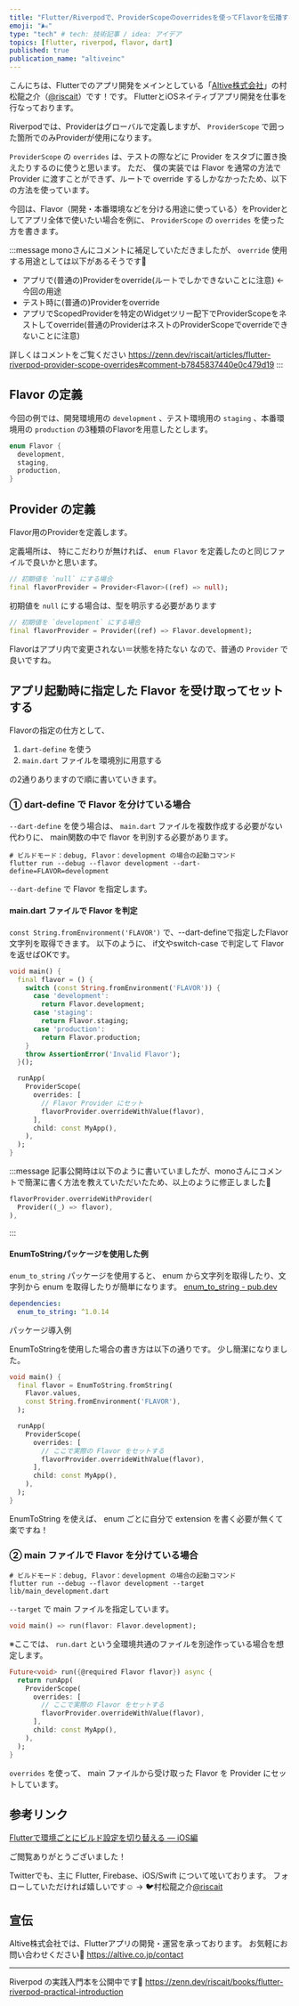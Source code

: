 ```yaml
---
title: "Flutter/Riverpodで、ProviderScopeのoverridesを使ってFlavorを伝播する"
emoji: "🌬"
type: "tech" # tech: 技術記事 / idea: アイデア
topics: [flutter, riverpod, flavor, dart]
published: true
publication_name: "altiveinc"
---
```

こんにちは、Flutterでのアプリ開発をメインとしている「[Altive株式会社](https://altive.co.jp)」の村松龍之介（[@riscait](https://x.com/riscait)）です！です。
FlutterとiOSネイティブアプリ開発を仕事を行なっております。

Riverpodでは、Providerはグローバルで定義しますが、 `ProviderScope` で囲った箇所でのみProviderが使用になります。

`ProviderScope` の `overrides` は、テストの際などに Provider をスタブに置き換えたりするのに使うと思います。
ただ、 僕の実装では Flavor を通常の方法で Provider に渡すことができず、ルートで override するしかなかったため、以下の方法を使っています。

今回は、Flavor（開発・本番環境などを分ける用途に使っている）をProviderとしてアプリ全体で使いたい場合を例に、
`ProviderScope` の `overrides` を使った方を書きます。

:::message
monoさんにコメントに補足していただきましたが、 `override` 使用する用途としては以下があるそうです🙏
- アプリで(普通の)Providerをoverride(ルートでしかできないことに注意) <-今回の用途
- テスト時に(普通の)Providerをoverride
- アプリでScopedProviderを特定のWidgetツリー配下でProviderScopeをネストしてoverride(普通のProviderはネストのProviderScopeでoverrideできないことに注意)

詳しくはコメントをご覧ください 
https://zenn.dev/riscait/articles/flutter-riverpod-provider-scope-overrides#comment-b7845837440e0c479d19
:::

## Flavor の定義
今回の例では、開発環境用の `development` 、テスト環境用の `staging` 、本番環境用の `production` 
の3種類のFlavorを用意したとします。

```dart
enum Flavor {
  development,
  staging,
  production,
}
```

## Provider の定義
Flavor用のProviderを定義します。

定義場所は、 特にこだわりが無ければ、 `enum Flavor` を定義したのと同じファイルで良いかと思います。

```dart
// 初期値を `null` にする場合
final flavorProvider = Provider<Flavor>((ref) => null);
```
初期値を `null` にする場合は、型を明示する必要があります

```dart
// 初期値を `development` にする場合
final flavorProvider = Provider((ref) => Flavor.development);
```

Flavorはアプリ内で変更されない＝状態を持たない
なので、普通の `Provider` で良いですね。

## アプリ起動時に指定した Flavor を受け取ってセットする
Flavorの指定の仕方として、 

1. `dart-define` を使う
1. `main.dart` ファイルを環境別に用意する

の2通りありますので順に書いていきます。

### ① dart-define で Flavor を分けている場合
`--dart-define` を使う場合は、 `main.dart` ファイルを複数作成する必要がない代わりに、
main関数の中で flavor を判別する必要があります。

```shell
# ビルドモード：debug, Flavor：development の場合の起動コマンド
flutter run --debug --flavor development --dart-define=FLAVOR=development
```
`--dart-define` で Flavor を指定します。

#### main.dart ファイルで Flavor を判定
`const String.fromEnvironment('FLAVOR')` で、--dart-defineで指定したFlavor文字列を取得できます。
以下のように、 if文やswitch-case で判定して Flavor を返せばOKです。

```dart:main.dart
void main() {
  final flavor = () {
    switch (const String.fromEnvironment('FLAVOR')) {
      case 'development':
        return Flavor.development;
      case 'staging':
        return Flavor.staging;
      case 'production':
        return Flavor.production;
    }
    throw AssertionError('Invalid Flavor');
  }();

  runApp(
    ProviderScope(
      overrides: [
        // Flavor Provider にセット
        flavorProvider.overrideWithValue(flavor),
      ],
      child: const MyApp(),
    ),
  );
}
```

:::message
記事公開時は以下のように書いていましたが、monoさんにコメントで簡潔に書く方法を教えていただいたため、以上のように修正しました🙏
```dart
flavorProvider.overrideWithProvider(
  Provider((_) => flavor),
),
```
:::

#### EnumToStringパッケージを使用した例
`enum_to_string` パッケージを使用すると、 enum から文字列を取得したり、文字列から enum を取得したりが簡単になります。
[enum_to_string - pub.dev](https://pub.dev/packages/enum_to_string)

```yaml:pubspec.yaml
dependencies:
  enum_to_string: ^1.0.14
```
パッケージ導入例

EnumToStringを使用した場合の書き方は以下の通りです。
少し簡潔になりました。

```dart:main.dart
void main() {
  final flavor = EnumToString.fromString(
    Flavor.values,
    const String.fromEnvironment('FLAVOR'),
  );

  runApp(
    ProviderScope(
      overrides: [
        // ここで実際の Flavor をセットする
        flavorProvider.overrideWithValue(flavor),
      ],
      child: const MyApp(),
    ),
  );
}
```

EnumToString を使えば、 enum ごとに自分で extension を書く必要が無くて楽ですね！

### ② main ファイルで Flavor を分けている場合
```shell
# ビルドモード：debug, Flavor：development の場合の起動コマンド
flutter run --debug --flavor development --target lib/main_development.dart
```
`--target` で main ファイルを指定しています。

```dart:main_development.dart
void main() => run(flavor: Flavor.development);
```
※ここでは、 `run.dart` という全環境共通のファイルを別途作っている場合を想定します。

```dart:run.dart
Future<void> run({@required Flavor flavor}) async {
  return runApp(
    ProviderScope(
      overrides: [
        // ここで実際の Flavor をセットする
        flavorProvider.overrideWithValue(flavor),
      ],
      child: const MyApp(),
    ),
  );
}
```
`overrides` を使って、 main ファイルから受け取った Flavor を Provider にセットしています。

## 参考リンク
[Flutterで環境ごとにビルド設定を切り替える — iOS編](https://medium.com/flutter-jp/flavor-b952f2d05b5d)

ご閲覧ありがとうございました！

Twitterでも、主に Flutter, Firebase、iOS/Swift について呟いております。
フォローしていただければ嬉しいです☺️ → 🐦村松龍之介[@riscait](https://twitter.com/riscait) 

## 宣伝

Altive株式会社では、Flutterアプリの開発・運営を承っております。
お気軽にお問い合わせください🫡 
https://altive.co.jp/contact

---

Riverpod の実践入門本を公開中です📘
https://zenn.dev/riscait/books/flutter-riverpod-practical-introduction
